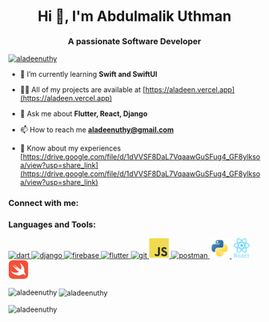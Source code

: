 <h1 align="center">Hi 👋, I'm Abdulmalik Uthman</h1>
<h3 align="center">A passionate Software Developer</h3>

<p align="left"> <a href="https://github.com/ryo-ma/github-profile-trophy"><img src="https://github-profile-trophy.vercel.app/?username=aladeenuthy" alt="aladeenuthy" /></a> </p>

- 🌱 I’m currently learning **Swift and SwiftUI**

- 👨‍💻 All of my projects are available at [https://aladeen.vercel.app](https://aladeen.vercel.app)

- 💬 Ask me about **Flutter, React, Django**

- 📫 How to reach me **aladeenuthy@gmail.com**

- 📄 Know about my experiences [https://drive.google.com/file/d/1dVVSF8DaL7VqaawGuSFug4_GF8ylksoa/view?usp=share_link](https://drive.google.com/file/d/1dVVSF8DaL7VqaawGuSFug4_GF8ylksoa/view?usp=share_link)

<h3 align="left">Connect with me:</h3>
<p align="left">
</p>

<h3 align="left">Languages and Tools:</h3>
<p align="left"> <a href="https://dart.dev" target="_blank" rel="noreferrer"> <img src="https://www.vectorlogo.zone/logos/dartlang/dartlang-icon.svg" alt="dart" width="40" height="40"/> </a> <a href="https://www.djangoproject.com/" target="_blank" rel="noreferrer"> <img src="https://cdn.worldvectorlogo.com/logos/django.svg" alt="django" width="40" height="40"/> </a> <a href="https://firebase.google.com/" target="_blank" rel="noreferrer"> <img src="https://www.vectorlogo.zone/logos/firebase/firebase-icon.svg" alt="firebase" width="40" height="40"/> </a> <a href="https://flutter.dev" target="_blank" rel="noreferrer"> <img src="https://www.vectorlogo.zone/logos/flutterio/flutterio-icon.svg" alt="flutter" width="40" height="40"/> </a> <a href="https://git-scm.com/" target="_blank" rel="noreferrer"> <img src="https://www.vectorlogo.zone/logos/git-scm/git-scm-icon.svg" alt="git" width="40" height="40"/> </a> <a href="https://developer.mozilla.org/en-US/docs/Web/JavaScript" target="_blank" rel="noreferrer"> <img src="https://raw.githubusercontent.com/devicons/devicon/master/icons/javascript/javascript-original.svg" alt="javascript" width="40" height="40"/> </a> <a href="https://postman.com" target="_blank" rel="noreferrer"> <img src="https://www.vectorlogo.zone/logos/getpostman/getpostman-icon.svg" alt="postman" width="40" height="40"/> </a> <a href="https://www.python.org" target="_blank" rel="noreferrer"> <img src="https://raw.githubusercontent.com/devicons/devicon/master/icons/python/python-original.svg" alt="python" width="40" height="40"/> </a> <a href="https://reactjs.org/" target="_blank" rel="noreferrer"> <img src="https://raw.githubusercontent.com/devicons/devicon/master/icons/react/react-original-wordmark.svg" alt="react" width="40" height="40"/> </a> <a href="https://developer.apple.com/swift/" target="_blank" rel="noreferrer"> <img src="https://raw.githubusercontent.com/devicons/devicon/master/icons/swift/swift-original.svg" alt="swift" width="40" height="40"/> </a> </p>

<p><img align="left" src="https://github-readme-stats.vercel.app/api/top-langs?username=aladeenuthy&show_icons=true&locale=en&layout=compact" alt="aladeenuthy" /></p>

<p>&nbsp;<img align="center" src="https://github-readme-stats.vercel.app/api?username=aladeenuthy&show_icons=true&locale=en" alt="aladeenuthy" /></p>

<p><img align="center" src="https://github-readme-streak-stats.herokuapp.com/?user=aladeenuthy&" alt="aladeenuthy" /></p>
